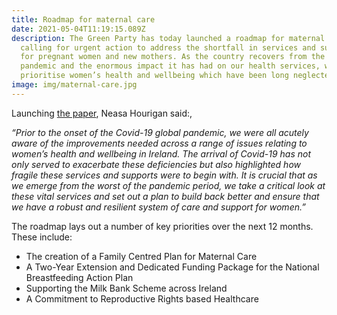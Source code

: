 ```yaml
---
title: Roadmap for maternal care
date: 2021-05-04T11:19:15.089Z
description: The Green Party has today launched a roadmap for maternal care,
  calling for urgent action to address the shortfall in services and supports
  for pregnant women and new mothers. As the country recovers from the Covid-19
  pandemic and the enormous impact it has had on our health services, we need to
  prioritise women’s health and wellbeing which have been long neglected.
image: img/maternal-care.jpg
---
```

Launching [the paper](/docs/GP_ROADMAP_MATERNAL_CARE.pdf), Neasa Hourigan said:,

*“Prior to the onset of the Covid-19 global pandemic, we were all acutely aware of the improvements needed across a range of issues relating to women’s health and wellbeing in Ireland. The arrival of Covid-19 has not only served to exacerbate these deficiencies but also highlighted how fragile these services and supports were to begin with. It is crucial that as we emerge from the worst of the pandemic period, we take a critical look at these vital services and set out a plan to build back better and ensure that we have a robust and resilient system of care and support for women.”*

The roadmap lays out a number of key priorities over the next 12 months. These include:

* The creation of a Family Centred Plan for Maternal Care
* A Two-Year Extension and Dedicated Funding Package for the National Breastfeeding Action Plan
* Supporting the Milk Bank Scheme across Ireland
* A Commitment to Reproductive Rights based Healthcare